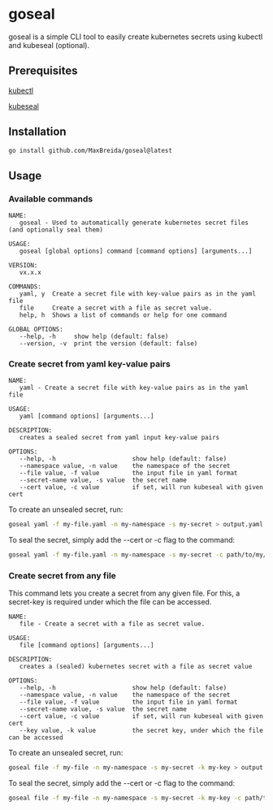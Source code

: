 # goseal

goseal is a simple CLI tool to easily create kubernetes secrets using kubectl and kubeseal (optional).

## Prerequisites

[kubectl](https://kubernetes.io/docs/reference/kubectl/kubectl/)

[kubeseal](https://fluxcd.io/docs/guides/sealed-secrets/)

## Installation

```sh
go install github.com/MaxBreida/goseal@latest
```

## Usage

### Available commands

```text
NAME:
   goseal - Used to automatically generate kubernetes secret files (and optionally seal them)

USAGE:
   goseal [global options] command [command options] [arguments...]

VERSION:
   vx.x.x

COMMANDS:
   yaml, y  Create a secret file with key-value pairs as in the yaml file
   file     Create a secret with a file as secret value.
   help, h  Shows a list of commands or help for one command

GLOBAL OPTIONS:
   --help, -h     show help (default: false)
   --version, -v  print the version (default: false)
```

### Create secret from yaml key-value pairs

```text
NAME:
   yaml - Create a secret file with key-value pairs as in the yaml file

USAGE:
   yaml [command options] [arguments...]

DESCRIPTION:
   creates a sealed secret from yaml input key-value pairs

OPTIONS:
   --help, -h                     show help (default: false)
   --namespace value, -n value    the namespace of the secret
   --file value, -f value         the input file in yaml format
   --secret-name value, -s value  the secret name
   --cert value, -c value         if set, will run kubeseal with given cert
```

To create an unsealed secret, run:

```sh
goseal yaml -f my-file.yaml -n my-namespace -s my-secret > output.yaml
```

To seal the secret, simply add the --cert or -c flag to the command:

```sh
goseal yaml -f my-file.yaml -n my-namespace -s my-secret -c path/to/my/cert.pem > output.yaml
```

### Create secret from any file

This command lets you create a secret from any given file. For this, a secret-key is required under
which the file can be accessed.

```text
NAME:
   file - Create a secret with a file as secret value.

USAGE:
   file [command options] [arguments...]

DESCRIPTION:
   creates a (sealed) kubernetes secret with a file as secret value

OPTIONS:
   --help, -h                     show help (default: false)
   --namespace value, -n value    the namespace of the secret
   --file value, -f value         the input file in yaml format
   --secret-name value, -s value  the secret name
   --cert value, -c value         if set, will run kubeseal with given cert
   --key value, -k value          the secret key, under which the file can be accessed
```

To create an unsealed secret, run:

```sh
goseal file -f my-file -n my-namespace -s my-secret -k my-key > output.yaml
```

To seal the secret, simply add the --cert or -c flag to the command:

```sh
goseal file -f my-file -n my-namespace -s my-secret -k my-key -c path/to/my/cert.pem > output.yaml
```
